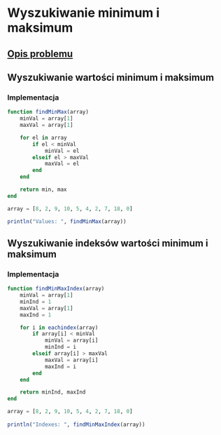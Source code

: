 # Wyszukiwanie minimum i maksimum

## [Opis problemu](../../../../algorithms/searching/min-or-max.md)

## Wyszukiwanie wartości minimum i maksimum

### Implementacja

```julia linenums="1"
function findMinMax(array)
    minVal = array[1]
    maxVal = array[1]

    for el in array
        if el < minVal
            minVal = el
        elseif el > maxVal
            maxVal = el
        end
    end

    return min, max
end

array = [8, 2, 9, 10, 5, 4, 2, 7, 18, 0]

println("Values: ", findMinMax(array))
```

## Wyszukiwanie indeksów wartości minimum i maksimum

### Implementacja

```julia linenums="1"
function findMinMaxIndex(array)
    minVal = array[1]
    minInd = 1
    maxVal = array[1]
    maxInd = 1

    for i in eachindex(array)
        if array[i] < minVal
            minVal = array[i]
            minInd = i
        elseif array[i] > maxVal
            maxVal = array[i]
            maxInd = i
        end
    end

    return minInd, maxInd
end

array = [8, 2, 9, 10, 5, 4, 2, 7, 18, 0]
    
println("Indexes: ", findMinMaxIndex(array))
```
